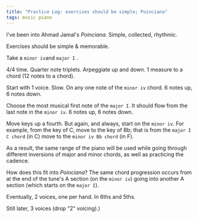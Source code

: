 ```yaml
---
title: "Practice Log: exercises should be simple; Poinciana"
tags: music piano
---
```


I've been into Ahmad Jamal's _Poinciana_. Simple, collected, rhythmic.

Exercises should be simple & memorable.

Take a `minor iv`and `major I` .

4/4 time. Quarter note triplets. Arpeggiate up and down. 1 measure to a chord (12 notes to a chord).

Start with 1 voice. Slow. On any one note of the `minor iv` chord. 6 notes up, 6 notes down.

Choose the most musical first note of the `major I`. It should flow from the last note in the `minor iv`. 6 notes up, 6 notes down.

Move keys up a fourth. But again, and always, start on the `minor iv`. For example, from the key of C, move to the key of Bb; that is from the `major I C chord` (in C) move to the `minor iv Bb chord` (in F).

As a result, the same range of the piano will be used while going through different inversions of major and minor chords, as well as practicing the cadence.

How does this fit into _Poinciana_? The same chord progression occurs from at the end of the tune's A section (on the `minor iv`) going into another A section (which starts on the `major I`).

Eventually, 2 voices, one per hand. In 6ths and 5ths.

Still later, 3 voices (drop "2" voicing).)

